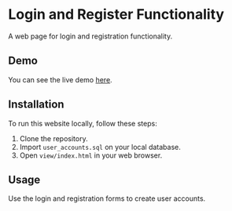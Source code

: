 # Login and Register Functionality

A web page for login and registration functionality.

## Demo

You can see the live demo [here](https://cs-portal-demo.000webhostapp.com/view/).

## Installation

To run this website locally, follow these steps:

1. Clone the repository.
2. Import `user_accounts.sql` on your local database.
3. Open `view/index.html` in your web browser.

## Usage
Use the login and registration forms to create user accounts.

